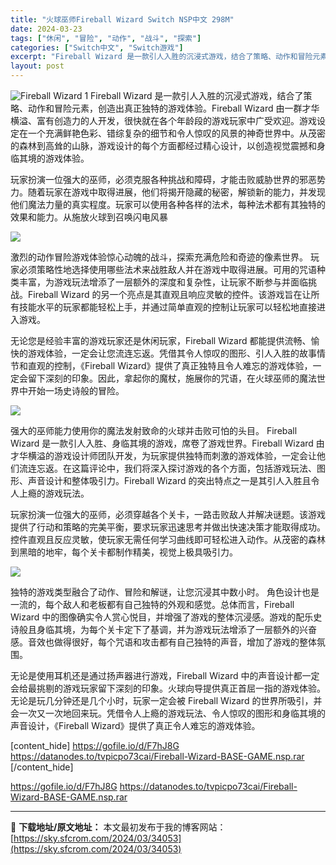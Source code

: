```yaml
---
title: "火球巫师Fireball Wizard Switch NSP中文 298M"
date: 2024-03-23
tags: ["休闲", "冒险", "动作", "战斗", "探索"]
categories: ["Switch中文", "Switch游戏"]
excerpt: "Fireball Wizard 是一款引人入胜的沉浸式游戏，结合了策略、动作和冒险元素，创造出真正独特的游戏体验。Fireball Wizard 由一群才华横溢、富有创造力的人开发，很快就在各个年龄段的游戏玩家中广受欢迎。游戏设定在一个充满鲜艳色彩、错综复杂的细节和令人惊叹的风景的神奇世界中。从茂密&hellip;"
layout: post
---
```


<img class="aligncenter" src="https://sky.sfcrom.com/wp-content/uploads/2024/03/20240329095522-583a2.jpeg" alt="Fireball Wizard 1" />
Fireball Wizard 是一款引人入胜的沉浸式游戏，结合了策略、动作和冒险元素，创造出真正独特的游戏体验。Fireball Wizard 由一群才华横溢、富有创造力的人开发，很快就在各个年龄段的游戏玩家中广受欢迎。游戏设定在一个充满鲜艳色彩、错综复杂的细节和令人惊叹的风景的神奇世界中。从茂密的森林到高耸的山脉，游戏设计的每个方面都经过精心设计，以创造视觉震撼和身临其境的游戏体验。

玩家扮演一位强大的巫师，必须克服各种挑战和障碍，才能击败威胁世界的邪恶势力。随着玩家在游戏中取得进展，他们将揭开隐藏的秘密，解锁新的能力，并发现他们魔法力量的真实程度。玩家可以使用各种各样的法术，每种法术都有其独特的效果和能力。从施放火球到召唤闪电风暴

<img src="https://sky.sfcrom.com/wp-content/uploads/2024/03/20240329095522-9cd96.jpeg" />

激烈的动作冒险游戏体验惊心动魄的战斗，探索充满危险和奇迹的像素世界。
玩家必须策略性地选择使用哪些法术来战胜敌人并在游戏中取得进展。可用的咒语种类丰富，为游戏玩法增添了一层额外的深度和复杂性，让玩家不断参与并面临挑战。Fireball Wizard 的另一个亮点是其直观且响应灵敏的控件。该游戏旨在让所有技能水平的玩家都能轻松上手，并通过简单直观的控制让玩家可以轻松地直接进入游戏。

无论您是经验丰富的游戏玩家还是休闲玩家，Fireball Wizard 都能提供流畅、愉快的游戏体验，一定会让您流连忘返。凭借其令人惊叹的图形、引人入胜的故事情节和直观的控制，《Fireball Wizard》提供了真正独特且令人难忘的游戏体验，一定会留下深刻的印象。因此，拿起你的魔杖，施展你的咒语，在火球巫师的魔法世界中开始一场史诗般的冒险。

<img src="https://sky.sfcrom.com/wp-content/uploads/2024/03/20240329095526-4bcfc.jpeg" />

强大的巫师能力使用你的魔法发射致命的火球并击败可怕的头目。
Fireball Wizard 是一款引人入胜、身临其境的游戏，席卷了游戏世界。Fireball Wizard 由才华横溢的游戏设计师团队开发，为玩家提供独特而刺激的游戏体验，一定会让他们流连忘返。在这篇评论中，我们将深入探讨游戏的各个方面，包括游戏玩法、图形、声音设计和整体吸引力。Fireball Wizard 的突出特点之一是其引人入胜且令人上瘾的游戏玩法。

玩家扮演一位强大的巫师，必须穿越各个关卡，一路击败敌人并解决谜题。该游戏提供了行动和策略的完美平衡，要求玩家迅速思考并做出快速决策才能取得成功。控件直观且反应灵敏，使玩家无需任何学习曲线即可轻松进入动作。从茂密的森林到黑暗的地牢，每个关卡都制作精美，视觉上极具吸引力。

<img src="https://sky.sfcrom.com/wp-content/uploads/2024/03/20240329095527-9902b.jpeg" />

独特的游戏类型融合了动作、冒险和解谜，让您沉浸其中数小时。
角色设计也是一流的，每个敌人和老板都有自己独特的外观和感觉。总体而言，Fireball Wizard 中的图像确实令人赏心悦目，并增强了游戏的整体沉浸感。游戏的配乐史诗般且身临其境，为每个关卡定下了基调，并为游戏玩法增添了一层额外的兴奋感。音效也做得很好，每个咒语和攻击都有自己独特的声音，增加了游戏的整体氛围。

无论是使用耳机还是通过扬声器进行游戏，Fireball Wizard 中的声音设计都一定会给最挑剔的游戏玩家留下深刻的印象。火球向导提供真正首屈一指的游戏体验。无论是玩几分钟还是几个小时，玩家一定会被 Fireball Wizard 的世界所吸引，并会一次又一次地回来玩。凭借令人上瘾的游戏玩法、令人惊叹的图形和身临其境的声音设计，《Fireball Wizard》提供了真正令人难忘的游戏体验。

[content_hide]
https://gofile.io/d/F7hJ8G
https://datanodes.to/tvpicpo73cai/Fireball-Wizard-BASE-GAME.nsp.rar
[/content_hide]

<!--wechatfans start-->
https://gofile.io/d/F7hJ8G
https://datanodes.to/tvpicpo73cai/Fireball-Wizard-BASE-GAME.nsp.rar
<!--wechatfans end-->

---
📖 **下载地址/原文地址：** 本文最初发布于我的博客网站：[https://sky.sfcrom.com/2024/03/34053](https://sky.sfcrom.com/2024/03/34053)
